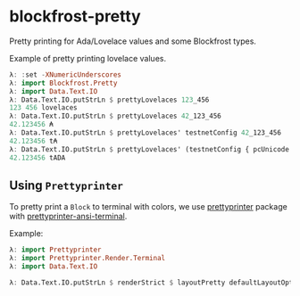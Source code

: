 # blockfrost-pretty

Pretty printing for Ada/Lovelace values and
some Blockfrost types.

Example of pretty printing lovelace values.

```haskell
λ: :set -XNumericUnderscores
λ: import Blockfrost.Pretty
λ: import Data.Text.IO
λ: Data.Text.IO.putStrLn $ prettyLovelaces 123_456
123 456 lovelaces
λ: Data.Text.IO.putStrLn $ prettyLovelaces 42_123_456
42.123456 ₳
λ: Data.Text.IO.putStrLn $ prettyLovelaces' testnetConfig 42_123_456
42.123456 t₳
λ: Data.Text.IO.putStrLn $ prettyLovelaces' (testnetConfig { pcUnicode = False }) 42_123_456
42.123456 tADA
```

## Using `Prettyprinter`

To pretty print a `Block` to terminal with colors,
we use [prettyprinter](https://hackage.haskell.org/package/prettyprinter) package
with [prettyprinter-ansi-terminal](https://hackage.haskell.org/package/prettyprinter-ansi-terminal).

Example:

```haskell
λ: import Prettyprinter
λ: import Prettyprinter.Render.Terminal
λ: import Data.Text.IO

λ: Data.Text.IO.putStrLn $ renderStrict $ layoutPretty defaultLayoutOptions $ prettyBlock b
```
